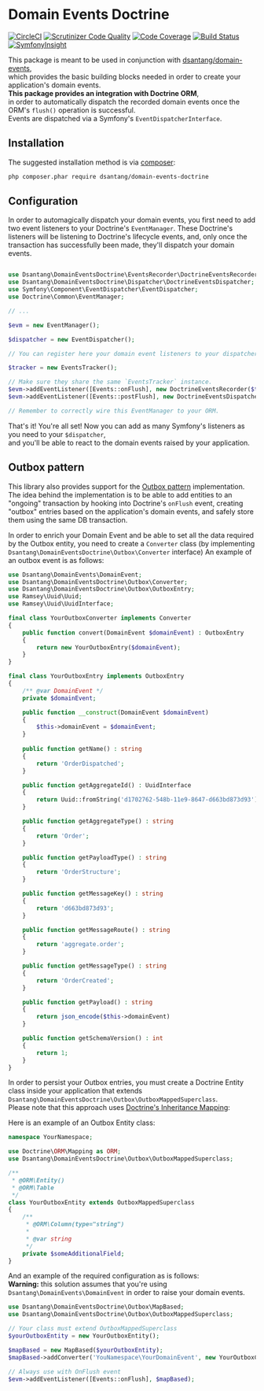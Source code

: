 # Domain Events Doctrine
[![CircleCI](https://circleci.com/gh/dsantang/domain-events-doctrine.svg?style=svg)](https://circleci.com/gh/dsantang/domain-events-doctrine)
[![Scrutinizer Code Quality](https://scrutinizer-ci.com/g/dsantang/domain-events-doctrine/badges/quality-score.png?b=master)](https://scrutinizer-ci.com/g/dsantang/domain-events-doctrine/?branch=master)
[![Code Coverage](https://scrutinizer-ci.com/g/dsantang/domain-events-doctrine/badges/coverage.png?b=master)](https://scrutinizer-ci.com/g/dsantang/domain-events-doctrine/?branch=master)
[![Build Status](https://scrutinizer-ci.com/g/dsantang/domain-events-doctrine/badges/build.png?b=master)](https://scrutinizer-ci.com/g/dsantang/domain-events-doctrine/build-status/master)
[![SymfonyInsight](https://insight.symfony.com/projects/1ad0edc3-0f98-47af-89e3-434628e1fc7a/small.svg)](https://insight.symfony.com/projects/1ad0edc3-0f98-47af-89e3-434628e1fc7a)


This package is meant to be used in conjunction with [dsantang/domain-events](https://github.com/dsantang/domain-events),  
which provides the basic building blocks needed in order to create your application's domain events.  
**This package provides an integration with Doctrine ORM**,  
in order to automatically dispatch the recorded domain events once the ORM's `flush()` operation is successful.  
Events are dispatched via a Symfony's `EventDispatcherInterface`.  

## Installation

The suggested installation method is via [composer](https://getcomposer.org/):

```sh
php composer.phar require dsantang/domain-events-doctrine
```

## Configuration

In order to automagically dispatch your domain events, you first need to add two event listeners to your Doctrine's `EventManager`.
These Doctrine's listeners will be listening to Doctrine's lifecycle events, and, only once the transaction has successfully been made,
they'll dispatch your domain events.

```php

use Dsantang\DomainEventsDoctrine\EventsRecorder\DoctrineEventsRecorder;
use Dsantang\DomainEventsDoctrine\Dispatcher\DoctrineEventsDispatcher;
use Symfony\Component\EventDispatcher\EventDispatcher;
use Doctrine\Common\EventManager;

// ...

$evm = new EventManager();

$dispatcher = new EventDispatcher();

// You can register here your domain event listeners to your dispatcher...

$tracker = new EventsTracker();

// Make sure they share the same `EventsTracker` instance.
$evm->addEventListener([Events::onFlush], new DoctrineEventsRecorder($tracker));
$evm->addEventListener([Events::postFlush], new DoctrineEventsDispatcher($tracker, $dispatcher));

// Remember to correctly wire this EventManager to your ORM.
```

That's it! You're all set!
Now you can add as many Symfony's listeners as you need to your `$dispatcher`,  
and you'll be able to react to the domain events raised by your application.

## Outbox pattern

This library also provides support for the [Outbox pattern](https://microservices.io/patterns/data/application-events.html) implementation.  
The idea behind the implementation is to be able to add entities to an "ongoing" transaction by hooking into Doctrine's `onFlush` event, 
creating "outbox" entries based on the application's domain events, and safely store them using the same DB transaction.  

In order to enrich your Domain Event and be able to set all the data required by the Outbox entity, 
you need to create a `Converter` class (by implementing `Dsantang\DomainEventsDoctrine\Outbox\Converter` interface) 
An example of an outbox event is as follows:

```php
use Dsantang\DomainEvents\DomainEvent;
use Dsantang\DomainEventsDoctrine\Outbox\Converter;
use Dsantang\DomainEventsDoctrine\Outbox\OutboxEntry;
use Ramsey\Uuid\Uuid;
use Ramsey\Uuid\UuidInterface;

final class YourOutboxConverter implements Converter
{
    public function convert(DomainEvent $domainEvent) : OutboxEntry
    {
        return new YourOutboxEntry($domainEvent);
    }
}

final class YourOutboxEntry implements OutboxEntry
{
    /** @var DomainEvent */
    private $domainEvent;

    public function __construct(DomainEvent $domainEvent)
    {
        $this->domainEvent = $domainEvent;
    }
    
    public function getName() : string
    {
        return 'OrderDispatched';
    }

    public function getAggregateId() : UuidInterface
    {
        return Uuid::fromString('d1702762-548b-11e9-8647-d663bd873d93');
    }

    public function getAggregateType() : string
    {
        return 'Order';
    }

    public function getPayloadType() : string
    {
        return 'OrderStructure';
    }

    public function getMessageKey() : string
    {
        return 'd663bd873d93';
    }

    public function getMessageRoute() : string
    {
        return 'aggregate.order';
    }

    public function getMessageType() : string
    {
        return 'OrderCreated';
    }

    public function getPayload() : string
    {
        return json_encode($this->domainEvent)
    }

    public function getSchemaVersion() : int
    {
        return 1;
    }
}    
```
In order to persist your Outbox entries, you must create a Doctrine Entity class inside your application that extends 
`Dsantang\DomainEventsDoctrine\Outbox\OutboxMappedSuperclass`.  
Please note that this approach uses [Doctrine's Inheritance Mapping](https://www.doctrine-project.org/projects/doctrine-orm/en/2.6/reference/inheritance-mapping.html#mapped-superclasses):  

Here is an example of an Outbox Entity class:   
```php
namespace YourNamespace;

use Doctrine\ORM\Mapping as ORM;
use Dsantang\DomainEventsDoctrine\Outbox\OutboxMappedSuperclass;

/**
 * @ORM\Entity()
 * @ORM\Table
 */
class YourOutboxEntity extends OutboxMappedSuperclass
{
    /**
     * @ORM\Column(type="string")
     *
     * @var string
     */
    private $someAdditionalField;
}
```

And an example of the required configuration as is follows:  
**Warning:** this solution assumes that you're using `Dsantang\DomainEvents\DomainEvent` in order to raise your domain events.

```php
use Dsantang\DomainEventsDoctrine\Outbox\MapBased;
use Dsantang\DomainEventsDoctrine\Outbox\OutboxMappedSuperclass;

// Your class must extend OutboxMappedSuperclass
$yourOutboxEntity = new YourOutboxEntity();

$mapBased = new MapBased($yourOutboxEntity);
$mapBased->addConverter('YouNamespace\YourDomainEvent', new YourOutboxConverter());

// Always use with OnFlush event
$evm->addEventListener([Events::onFlush], $mapBased);

```
